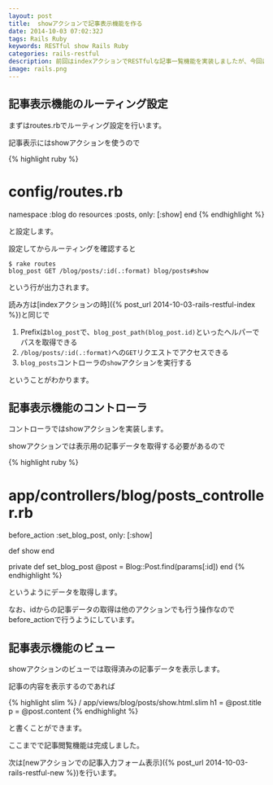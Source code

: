 ```yaml
---
layout: post
title:  showアクションで記事表示機能を作る
date: 2014-10-03 07:02:32J
tags: Rails Ruby
keywords: RESTful show Rails Ruby
categories: rails-restful
description: 前回はindexアクションでRESTfulな記事一覧機能を実装しましたが、今回はshowアクションで各記事の表示を行います。
image: rails.png
---
```




## 記事表示機能のルーティング設定

まずはroutes.rbでルーティング設定を行います。

記事表示にはshowアクションを使うので

{% highlight ruby %}
# config/routes.rb
namespace :blog do
  resources :posts, only: [:show]
end
{% endhighlight %}

と設定します。

設定してからルーティングを確認すると

    $ rake routes
    blog_post GET /blog/posts/:id(.:format) blog/posts#show

という行が出力されます。

読み方は[indexアクションの時]({% post_url 2014-10-03-rails-restful-index %})と同じで

1. Prefixは`blog_post`で、`blog_post_path(blog_post.id)`といったヘルパーでパスを取得できる
2. `/blog/posts/:id(.:format)`への`GET`リクエストでアクセスできる
3. `blog_posts`コントローラの`show`アクションを実行する

ということがわかります。

## 記事表示機能のコントローラ

コントローラではshowアクションを実装します。

showアクションでは表示用の記事データを取得する必要があるので

{% highlight ruby %}
# app/controllers/blog/posts_controller.rb
before_action :set_blog_post, only: [:show]

def show
end

private
  def set_blog_post
    @post = Blog::Post.find(params[:id])
  end
{% endhighlight %}

というようにデータを取得します。

なお、idからの記事データの取得は他のアクションでも行う操作なのでbefore_actionで行うようにしています。

## 記事表示機能のビュー

showアクションのビューでは取得済みの記事データを表示します。

記事の内容を表示するのであれば

{% highlight slim %}
/ app/views/blog/posts/show.html.slim
h1 = @post.title
p = @post.content
{% endhighlight %}

と書くことができます。

ここまでで記事閲覧機能は完成しました。

次は[newアクションでの記事入力フォーム表示]({% post_url 2014-10-03-rails-restful-new %})を行います。
